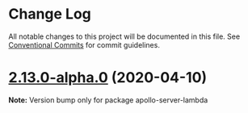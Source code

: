 # Change Log

All notable changes to this project will be documented in this file.
See [Conventional Commits](https://conventionalcommits.org) for commit guidelines.

# [2.13.0-alpha.0](https://github.com/apollographql/apollo-server/tree/master/packages/apollo-server-lambda/compare/apollo-server-lambda@2.12.0...apollo-server-lambda@2.13.0-alpha.0) (2020-04-10)

**Note:** Version bump only for package apollo-server-lambda
